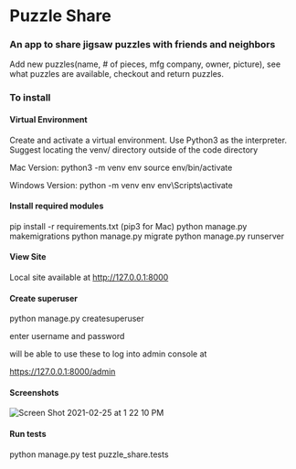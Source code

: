 # Puzzle Share

### An app to share jigsaw puzzles with friends and neighbors
Add new puzzles(name, # of pieces, mfg company, owner, picture), see what puzzles are available, checkout and return puzzles.
### To install
#### Virtual Environment
Create and activate a virtual environment. Use Python3 as the interpreter. Suggest locating the venv/ directory outside of the code directory

Mac Version:
python3 -m venv env
source env/bin/activate

Windows Version:
python -m venv env
env\Scripts\activate

#### Install required modules
pip install -r requirements.txt (pip3 for Mac)
python manage.py makemigrations
python manage.py migrate
python manage.py runserver

#### View Site
Local site available at http://127.0.0.1:8000

#### Create superuser
python manage.py createsuperuser

enter username and password

will be able to use these to log into admin console at

https://127.0.0.1:8000/admin

#### Screenshots
![Screen Shot 2021-02-25 at 1 22 10 PM](https://user-images.githubusercontent.com/54478043/109211381-c2ea2000-7773-11eb-9a23-0fa55c3b9c31.png)

#### Run tests
python manage.py test puzzle_share.tests
